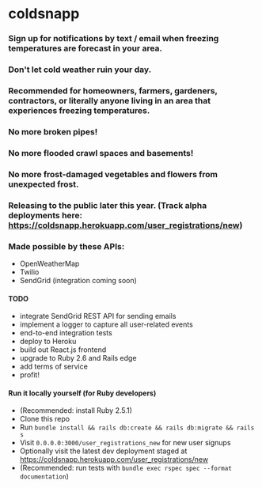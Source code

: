# coldsnapp

### Sign up for notifications by text / email when freezing temperatures are forecast in your area.

### Don't let cold weather ruin your day.

### Recommended for homeowners, farmers, gardeners, contractors, or literally anyone living in an area that experiences freezing temperatures.

### No more broken pipes!

### No more flooded crawl spaces and basements!

### No more frost-damaged vegetables and flowers from unexpected frost.

### Releasing to the public later this year. (Track alpha deployments here: https://coldsnapp.herokuapp.com/user_registrations/new)

### Made possible by these APIs:

- OpenWeatherMap
- Twilio
- SendGrid (integration coming soon)

#### TODO
- integrate SendGrid REST API for sending emails
- implement a logger to capture all user-related events
- end-to-end integration tests
- deploy to Heroku
- build out React.js frontend
- upgrade to Ruby 2.6 and Rails edge
- add terms of service
- profit!

#### Run it locally yourself (for Ruby developers)
- (Recommended: install Ruby 2.5.1)
- Clone this repo
- Run `bundle install && rails db:create && rails db:migrate && rails s`
- Visit `0.0.0.0:3000/user_registrations_new` for new user signups
- Optionally visit the latest dev deployment staged at https://coldsnapp.herokuapp.com/user_registrations/new
- (Recommended: run tests with `bundle exec rspec spec --format documentation`)
